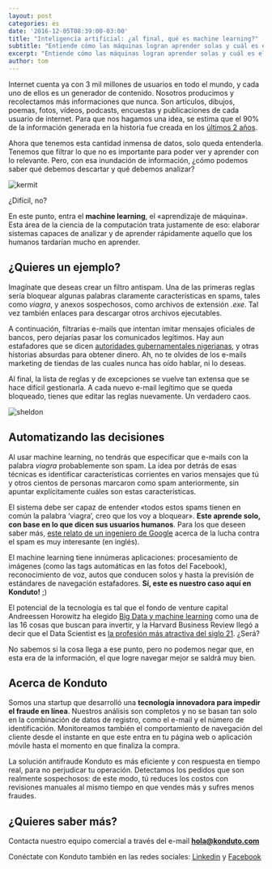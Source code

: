 ```yaml
---
layout: post
categories: es		
date: '2016-12-05T08:39:00-03:00'
title: "Inteligencia artificial: ¿al final, qué es machine learning?"		
subtitle: "Entiende cómo las máquinas logran aprender solas y cuál es el impacto de esto en nuestra vida"
excerpt: "Entiende cómo las máquinas logran aprender solas y cuál es el impacto de esto en nuestra vida"		
author: tom	
---
```


Internet cuenta ya con 3 mil millones de usuarios en todo el mundo, y cada uno de ellos es un generador de contenido. Nosotros producimos y recolectamos más informaciones que nunca. Son artículos, dibujos, poemas, fotos, vídeos, podcasts, encuestas y publicaciones de cada usuario de internet. Para que nos hagamos una idea, se estima que el 90% de la información generada en la historia fue creada en los [últimos 2 años](http://www.sciencedaily.com/releases/2013/05/130522085217.htm).

Ahora que tenemos esta cantidad inmensa de datos, solo queda entenderla. Tenemos que filtrar lo que no es importante para poder ver y aprender con lo relevante. Pero, con esa inundación de información, ¿cómo podemos saber qué debemos descartar y qué debemos analizar?

![kermit](/images/161206-kermit.gif)

¿Difícil, no?

En este punto, entra el **machine learning**, el «aprendizaje de máquina». Esta área de la ciencia de la computación trata justamente de eso: elaborar sistemas capaces de analizar y de aprender rápidamente aquello que los humanos tardarían mucho en aprender.

## ¿Quieres un ejemplo? 

Imagínate que deseas crear un filtro antispam. Una de las primeras reglas sería bloquear algunas palabras claramente características en spams, tales como *viagra*, y anexos sospechosos, como archivos de extensión *.exe*. Tal vez también enlaces para descargar otros archivos ejecutables. 

A continuación, filtrarías e-mails que intentan imitar mensajes oficiales de bancos, pero dejarías pasar los comunicados legítimos. Hay aun estafadores que se dicen [autoridades gubernamentales nigerianas](https://es.wikipedia.org/wiki/Estafa_nigeriana), y otras historias absurdas para obtener dinero. Ah, no te olvides de los e-mails marketing de tiendas de las cuales nunca has oído hablar, ni lo deseas.

Al final, la lista de reglas y de excepciones se vuelve tan extensa que se hace difícil gestionarla. A cada nuevo e-mail legítimo que se queda bloqueado, tienes que editar las reglas nuevamente. Un verdadero caos.

![sheldon](/images/161206-sheldon.gif)

## Automatizando las decisiones

Al usar machine learning, no tendrás que especificar que e-mails con la palabra *viagra* probablemente son spam. La idea por detrás de esas técnicas es identificar características corrientes en varios mensajes que tú y otros cientos de personas marcaron como spam anteriormente, sin apuntar explícitamente cuáles son estas características.

El sistema debe ser capaz de entender «todos estos spams tienen en común la palabra ‘viagra’, creo que los voy a bloquear». **Este aprende solo, con base en lo que dicen sus usuarios humanos**. Para los que deseen saber más, [este relato de un ingeniero de Google](https://moderncrypto.org/mail-archive/messaging/2014/000780.html) acerca de la lucha contra el spam es muy interesante (en inglés).

El machine learning tiene innúmeras aplicaciones: procesamiento de imágenes (como las tags automáticas en las fotos del Facebook), reconocimiento de voz, autos que conducen solos y hasta la previsión de estándares de navegación estafadores. **Sí, este es nuestro caso aquí en Konduto!** ;)

El potencial de la tecnología es tal que el fondo de venture capital Andreessen Horowitz ha elegido [Big Data y machine learning](http://a16z.com/2015/01/22/machine-learning-big-data) como una de las 16 cosas que buscan para invertir, y la Harvard Business Review llegó a decir que el Data Scientist es [la profesión más atractiva del siglo 21](https://hbr.org/2012/10/data-scientist-the-sexiest-job-of-the-21st-century/). ¿Será?

No sabemos si la cosa llega a ese punto, pero no podemos negar que, en esta era de la información, el que logre navegar mejor se saldrá muy bien.

## Acerca de Konduto

Somos una startup que desarrolló una **tecnología innovadora para impedir el fraude en línea**. Nuestros análisis son completos y no se basan tan solo en la combinación de datos de registro, como el e-mail y el número de identificación. Monitoreamos también el comportamiento de navegación del cliente desde el instante en que este entra en tu página web o aplicación móvile hasta el momento en que finaliza la compra.

La solución antifraude Konduto es más eficiente y con respuesta en tiempo real, para no perjudicar tu operación. Detectamos los pedidos que son realmente sospechosos: de este modo, tú reduces los costos con revisiones manuales al mismo tiempo en que vendes más y sufres menos fraudes.

## ¿Quieres saber más?

Contacta nuestro equipo comercial a través del e-mail **hola@konduto.com**

Conéctate con Konduto también en las redes sociales: [Linkedin](https://www.linkedin.com/company/konduto) y [Facebook](https://www.facebook.com/konduto)  
